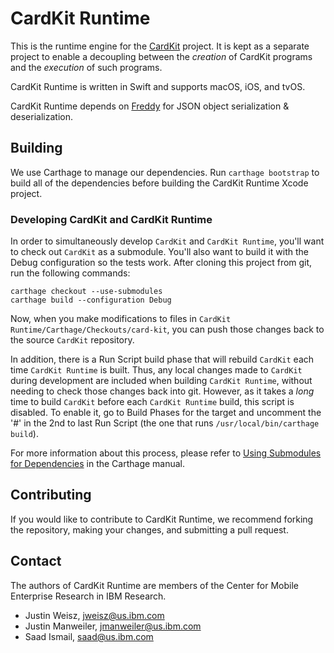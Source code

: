 # CardKit Runtime

This is the runtime engine for the [CardKit](https://github.ibm.com/CMER/card-kit) project. It is kept as a separate project to enable a decoupling between the *creation* of CardKit programs and the *execution* of such programs.

CardKit Runtime is written in Swift and supports macOS, iOS, and tvOS.

CardKit Runtime depends on [Freddy](https://github.com/bignerdranch/Freddy) for JSON object serialization & deserialization.

## Building

We use Carthage to manage our dependencies. Run `carthage bootstrap` to build all of the dependencies before building the CardKit Runtime Xcode project.

### Developing CardKit and CardKit Runtime

In order to simultaneously develop `CardKit` and `CardKit Runtime`, you'll want to check out `CardKit` as a submodule. You'll also want to build it with the Debug configuration so the tests work. After cloning this project from git, run the following commands:

```
carthage checkout --use-submodules
carthage build --configuration Debug
```

Now, when you make modifications to files in `CardKit Runtime/Carthage/Checkouts/card-kit`, you can push those changes back to the source `CardKit` repository.

In addition, there is a Run Script build phase that will rebuild `CardKit` each time `CardKit Runtime` is built. Thus, any local changes made to `CardKit` during development are included when building `CardKit Runtime`, without needing to check those changes back into git. However, as it takes a *long* time to build `CardKit` before each `CardKit Runtime` build, this script is disabled. To enable it, go to Build Phases for the target and uncomment the '#' in the 2nd to last Run Script (the one that runs `/usr/local/bin/carthage build`).

For more information about this process, please refer to [Using Submodules for Dependencies](https://github.com/Carthage/Carthage#using-submodules-for-dependencies) in the Carthage manual.

## Contributing

If you would like to contribute to CardKit Runtime, we recommend forking the repository, making your changes, and submitting a pull request.

## Contact

The authors of CardKit Runtime are members of the Center for Mobile Enterprise Research in IBM Research.

* Justin Weisz, jweisz@us.ibm.com
* Justin Manweiler, jmanweiler@us.ibm.com
* Saad Ismail, saad@us.ibm.com